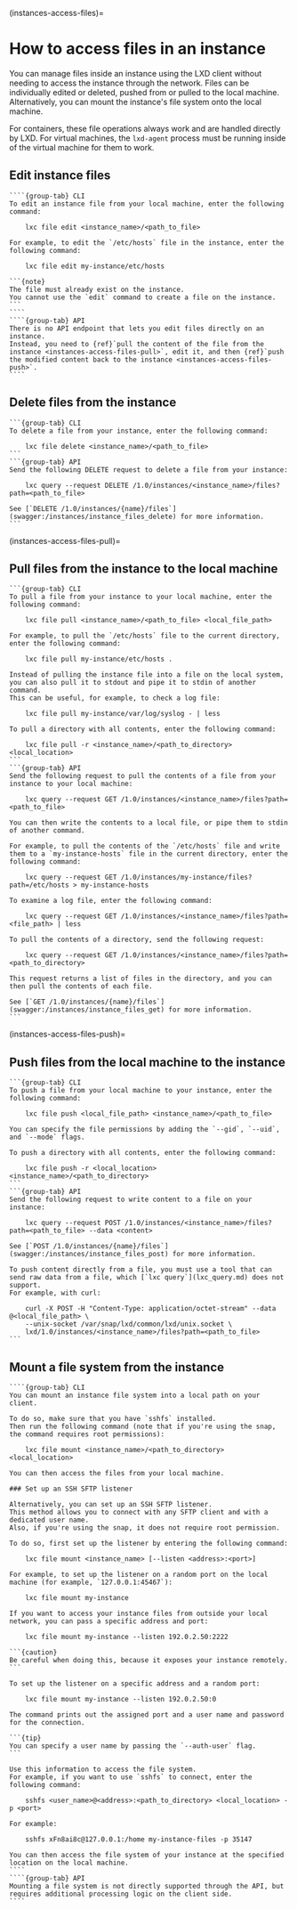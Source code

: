 (instances-access-files)=
# How to access files in an instance

You can manage files inside an instance using the LXD client without needing to access the instance through the network.
Files can be individually edited or deleted, pushed from or pulled to the local machine.
Alternatively, you can mount the instance's file system onto the local machine.

For containers, these file operations always work and are handled directly by LXD.
For virtual machines, the `lxd-agent` process must be running inside of the virtual machine for them to work.

## Edit instance files

`````{tabs}
````{group-tab} CLI
To edit an instance file from your local machine, enter the following command:

    lxc file edit <instance_name>/<path_to_file>

For example, to edit the `/etc/hosts` file in the instance, enter the following command:

    lxc file edit my-instance/etc/hosts

```{note}
The file must already exist on the instance.
You cannot use the `edit` command to create a file on the instance.
```
````
````{group-tab} API
There is no API endpoint that lets you edit files directly on an instance.
Instead, you need to {ref}`pull the content of the file from the instance <instances-access-files-pull>`, edit it, and then {ref}`push the modified content back to the instance <instances-access-files-push>`.
````
`````

## Delete files from the instance

````{tabs}
```{group-tab} CLI
To delete a file from your instance, enter the following command:

    lxc file delete <instance_name>/<path_to_file>
```
```{group-tab} API
Send the following DELETE request to delete a file from your instance:

    lxc query --request DELETE /1.0/instances/<instance_name>/files?path=<path_to_file>

See [`DELETE /1.0/instances/{name}/files`](swagger:/instances/instance_files_delete) for more information.
```
````

(instances-access-files-pull)=
## Pull files from the instance to the local machine

````{tabs}
```{group-tab} CLI
To pull a file from your instance to your local machine, enter the following command:

    lxc file pull <instance_name>/<path_to_file> <local_file_path>

For example, to pull the `/etc/hosts` file to the current directory, enter the following command:

    lxc file pull my-instance/etc/hosts .

Instead of pulling the instance file into a file on the local system, you can also pull it to stdout and pipe it to stdin of another command.
This can be useful, for example, to check a log file:

    lxc file pull my-instance/var/log/syslog - | less

To pull a directory with all contents, enter the following command:

    lxc file pull -r <instance_name>/<path_to_directory> <local_location>
```
```{group-tab} API
Send the following request to pull the contents of a file from your instance to your local machine:

    lxc query --request GET /1.0/instances/<instance_name>/files?path=<path_to_file>

You can then write the contents to a local file, or pipe them to stdin of another command.

For example, to pull the contents of the `/etc/hosts` file and write them to a `my-instance-hosts` file in the current directory, enter the following command:

    lxc query --request GET /1.0/instances/my-instance/files?path=/etc/hosts > my-instance-hosts

To examine a log file, enter the following command:

    lxc query --request GET /1.0/instances/<instance_name>/files?path=<file_path> | less

To pull the contents of a directory, send the following request:

    lxc query --request GET /1.0/instances/<instance_name>/files?path=<path_to_directory>

This request returns a list of files in the directory, and you can then pull the contents of each file.

See [`GET /1.0/instances/{name}/files`](swagger:/instances/instance_files_get) for more information.
```
````

(instances-access-files-push)=
## Push files from the local machine to the instance

````{tabs}
```{group-tab} CLI
To push a file from your local machine to your instance, enter the following command:

    lxc file push <local_file_path> <instance_name>/<path_to_file>

You can specify the file permissions by adding the `--gid`, `--uid`, and `--mode` flags.

To push a directory with all contents, enter the following command:

    lxc file push -r <local_location> <instance_name>/<path_to_directory>
```
```{group-tab} API
Send the following request to write content to a file on your instance:

    lxc query --request POST /1.0/instances/<instance_name>/files?path=<path_to_file> --data <content>

See [`POST /1.0/instances/{name}/files`](swagger:/instances/instance_files_post) for more information.

To push content directly from a file, you must use a tool that can send raw data from a file, which [`lxc query`](lxc_query.md) does not support.
For example, with curl:

    curl -X POST -H "Content-Type: application/octet-stream" --data @<local_file_path> \
    --unix-socket /var/snap/lxd/common/lxd/unix.socket \
    lxd/1.0/instances/<instance_name>/files?path=<path_to_file>
```
````

## Mount a file system from the instance

`````{tabs}
````{group-tab} CLI
You can mount an instance file system into a local path on your client.

To do so, make sure that you have `sshfs` installed.
Then run the following command (note that if you're using the snap, the command requires root permissions):

    lxc file mount <instance_name>/<path_to_directory> <local_location>

You can then access the files from your local machine.

### Set up an SSH SFTP listener

Alternatively, you can set up an SSH SFTP listener.
This method allows you to connect with any SFTP client and with a dedicated user name.
Also, if you're using the snap, it does not require root permission.

To do so, first set up the listener by entering the following command:

    lxc file mount <instance_name> [--listen <address>:<port>]

For example, to set up the listener on a random port on the local machine (for example, `127.0.0.1:45467`):

    lxc file mount my-instance

If you want to access your instance files from outside your local network, you can pass a specific address and port:

    lxc file mount my-instance --listen 192.0.2.50:2222

```{caution}
Be careful when doing this, because it exposes your instance remotely.
```

To set up the listener on a specific address and a random port:

    lxc file mount my-instance --listen 192.0.2.50:0

The command prints out the assigned port and a user name and password for the connection.

```{tip}
You can specify a user name by passing the `--auth-user` flag.
```

Use this information to access the file system.
For example, if you want to use `sshfs` to connect, enter the following command:

    sshfs <user_name>@<address>:<path_to_directory> <local_location> -p <port>

For example:

    sshfs xFn8ai8c@127.0.0.1:/home my-instance-files -p 35147

You can then access the file system of your instance at the specified location on the local machine.
````
````{group-tab} API
Mounting a file system is not directly supported through the API, but requires additional processing logic on the client side.
````
`````
